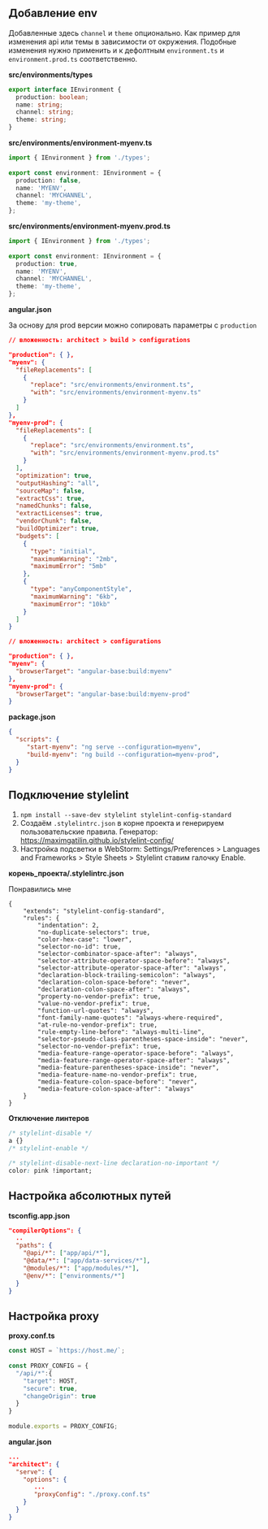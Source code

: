 
## Добавление env
Добавленные здесь `channel` и `theme` опционально. Как пример для изменения api или темы в зависимости от окружения. Подобные изменения нужно применить и к дефолтным `environment.ts` и `environment.prod.ts` соответственно.

**src/environments/types**  
```ts
export interface IEnvironment {  
  production: boolean;  
  name: string;  
  channel: string;  
  theme: string;  
}
```
**src/environments/environment-myenv.ts**  
```ts
import { IEnvironment } from './types';  
  
export const environment: IEnvironment = {  
  production: false,  
  name: 'MYENV',  
  channel: 'MYCHANNEL',  
  theme: 'my-theme', 
};
```
**src/environments/environment-myenv.prod.ts**  
```ts
import { IEnvironment } from './types';  
  
export const environment: IEnvironment = {  
  production: true,  
  name: 'MYENV',  
  channel: 'MYCHANNEL',  
  theme: 'my-theme', 
};
```
**angular.json**  

За основу для prod версии можно сопировать параметры с `production`
```json
// вложенность: architect > build > configurations

"production": { },
"myenv": {  
  "fileReplacements": [  
    {  
      "replace": "src/environments/environment.ts",  
      "with": "src/environments/environment-myenv.ts"  
    }  
  ]  
},  
"myenv-prod": {  
  "fileReplacements": [  
    {  
      "replace": "src/environments/environment.ts",  
      "with": "src/environments/environment-myenv.prod.ts"  
    }  
  ],  
  "optimization": true,  
  "outputHashing": "all",  
  "sourceMap": false,  
  "extractCss": true,  
  "namedChunks": false,  
  "extractLicenses": true,  
  "vendorChunk": false,  
  "buildOptimizer": true,  
  "budgets": [  
    {  
      "type": "initial",  
      "maximumWarning": "2mb",  
      "maximumError": "5mb"  
    },  
    {  
      "type": "anyComponentStyle",  
      "maximumWarning": "6kb",  
      "maximumError": "10kb"  
    }  
  ]  
}

// вложенность: architect > configurations

"production": { },
"myenv": {  
  "browserTarget": "angular-base:build:myenv"  
},  
"myenv-prod": {  
  "browserTarget": "angular-base:build:myenv-prod"  
}
```
**package.json**
```json
{
  "scripts": {
     "start-myenv": "ng serve --configuration=myenv",
     "build-myenv": "ng build --configuration=myenv-prod", 
  }
}
```


## Подключение stylelint

1) `npm install --save-dev stylelint stylelint-config-standard`
2) Создаём `.stylelintrc.json` в корне проекта и генерируем пользовательские правила. Генератор: https://maximgatilin.github.io/stylelint-config/
3) Настройка подсветки в WebStorm: Settings/Preferences > Languages and Frameworks > Style Sheets > Stylelint ставим галочку Enable. 

**корень_проекта/.stylelintrc.json**  

Понравились мне  
```
{
    "extends": "stylelint-config-standard",
    "rules": {
        "indentation": 2,
        "no-duplicate-selectors": true,
        "color-hex-case": "lower",
        "selector-no-id": true,
        "selector-combinator-space-after": "always",
        "selector-attribute-operator-space-before": "always",
        "selector-attribute-operator-space-after": "always",
        "declaration-block-trailing-semicolon": "always",
        "declaration-colon-space-before": "never",
        "declaration-colon-space-after": "always",
        "property-no-vendor-prefix": true,
        "value-no-vendor-prefix": true,
        "function-url-quotes": "always",
        "font-family-name-quotes": "always-where-required",
        "at-rule-no-vendor-prefix": true,
        "rule-empty-line-before": "always-multi-line",
        "selector-pseudo-class-parentheses-space-inside": "never",
        "selector-no-vendor-prefix": true,
        "media-feature-range-operator-space-before": "always",
        "media-feature-range-operator-space-after": "always",
        "media-feature-parentheses-space-inside": "never",
        "media-feature-name-no-vendor-prefix": true,
        "media-feature-colon-space-before": "never",
        "media-feature-colon-space-after": "always"
    }
}
```
**Отключение линтеров**
```css
/* stylelint-disable */
a {}
/* stylelint-enable */
```
```css
/* stylelint-disable-next-line declaration-no-important */
color: pink !important;
```

## Настройка абсолютных путей

**tsconfig.app.json**
```json
"compilerOptions": {
  ..
  "paths": {  
    "@api/*": ["app/api/*"],  
    "@data/*": ["app/data-services/*"],  
    "@modules/*": ["app/modules/*"],  
    "@env/*": ["environments/*"]  
  }
}
```

## Настройка proxy  

**proxy.conf.ts**
```ts
const HOST = `https://host.me/`;  
  
const PROXY_CONFIG = {  
  "/api/*":{  
    "target": HOST,  
    "secure": true,  
    "changeOrigin": true  
  }  
}  
  
module.exports = PROXY_CONFIG;
```

**angular.json**
```json
...
"architect": {
  "serve": {
    "options": {
       ...
       "proxyConfig": "./proxy.conf.ts"
    }
  }
}
```
<!--stackedit_data:
eyJoaXN0b3J5IjpbMTM2OTc3MjE2LDE2NTkyNjA4OTcsLTEyNz
Y2MDI1NzMsLTc5MjI0OTE0MSwtMjA5MDcyNjIwLC0xNTI0NjY1
MzAyXX0=
-->